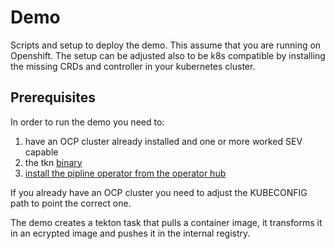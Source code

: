 # Demo

Scripts and setup to deploy the demo.
This assume that you are running on Openshift. The setup can be adjusted also to be k8s compatible by installing the missing CRDs and controller in your kubernetes cluster.

## Prerequisites
In order to run the demo you need to:
1. have an OCP cluster already installed and one or more worked SEV capable
2. the tkn [binary](https://docs.openshift.com/container-platform/4.9/cli_reference/tkn_cli/installing-tkn.html#installing-tkn) 
3. [install the pipline operator from the operator hub](https://docs.openshift.com/container-platform/4.9/cicd/pipelines/installing-pipelines.html)

If you already have an OCP cluster you need to adjust the KUBECONFIG path to point the correct one.

The demo creates a tekton task that pulls a container image, it transforms it in an ecrypted image and pushes it in the internal registry.
